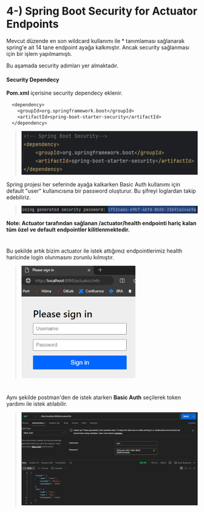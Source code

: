 # 4-) Spring Boot Security for Actuator Endpoints
Mevcut düzende en son wildcard kullanımı ile * tanımlaması sağlanarak spring'e ait 14 tane endpoint ayağa kalkmıştır. Ancak security sağlanması için bir işlem yapılmamıştı. 

Bu aşamada security adımları yer almaktadır. 

  #### Security Dependecy
**Pom.xml** içerisine security dependecy eklenir.
```
  <dependency>
    <groupId>org.springframework.boot</groupId>
    <artifactId>spring-boot-starter-security</artifactId>
  </dependency>
```
>![](/1-Spring-Overview/attachment/Clipboard_2025-03-14-14-40-09.png)

Spring projesi her seferinde ayağa kalkarken Basic Auth kullanımı için default "user" kullanıcısına bir password oluşturur. Bu şifreyi loglardan takip edebiliriz.

>![](/1-Spring-Overview/attachment/Clipboard_2025-03-14-14-40-27.png)

**Note: Actuator tarafından sağlanan /actuator/health endpointi hariç kalan tüm özel ve default endpointler kilitlenmektedir.**
#
Bu şekilde artık bizim actuator ile istek attığımız endpointlerimiz health haricinde login olunmasını zorunlu kılmıştır.
>![](/1-Spring-Overview/attachment/Clipboard_2025-03-14-14-41-00.png)
#
Aynı şekilde postman'den de istek atarken **Basic Auth** seçilerek token yardımı ile istek atılabilir.
>![](/1-Spring-Overview/attachment/Clipboard_2025-03-14-14-46-08.png)
